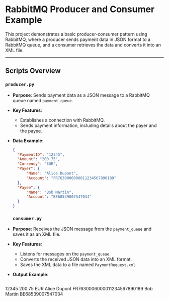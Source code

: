 # RabbitMQ Producer and Consumer Example

This project demonstrates a basic producer-consumer pattern using RabbitMQ, where a producer sends payment data in JSON format to a RabbitMQ queue, and a consumer retrieves the data and converts it into an XML file.

---

## Scripts Overview

### `producer.py`
- **Purpose**: Sends payment data as a JSON message to a RabbitMQ queue named `payment_queue`.
- **Key Features**:
  - Establishes a connection with RabbitMQ.
  - Sends payment information, including details about the payer and the payee.
- **Data Example**:
  ```json
  {
    "PaymentID": "12345",
    "Amount": "200.75",
    "Currency": "EUR",
    "Payer": {
        "Name": "Alice Dupont",
        "Account": "FR7630006000011234567890189"
    },
    "Payee": {
        "Name": "Bob Martin",
        "Account": "BE68539007547034"
    }
  }
  ```

  ### `consumer.py`
- **Purpose**: Receives the JSON message from the `payment_queue` and saves it as an XML file.
- **Key Features**:
  - Listens for messages on the `payment_queue`.
  - Converts the received JSON data into an XML format.
  - Saves the XML data to a file named `PaymentRequest.xml`.
- **Output Example**:
  ```xml
<?xml version='1.0' encoding='utf-8'?>
<PaymentRequest>
    <PaymentID>12345</PaymentID>
    <Amount>200.75</Amount>
    <Currency>EUR</Currency>
    <Payer>
        <Name>Alice Dupont</Name>
        <Account>FR7630006000011234567890189</Account>
    </Payer>
    <Payee>
        <Name>Bob Martin</Name>
        <Account>BE68539007547034</Account>
    </Payee>
</PaymentRequest>

